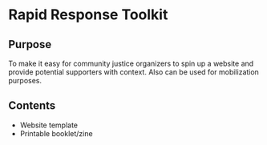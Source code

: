 # Rapid Response Toolkit

## Purpose

To make it easy for community justice organizers to spin up a website and provide potential supporters with context. Also can be used for mobilization purposes.

## Contents
* Website template
* Printable booklet/zine
